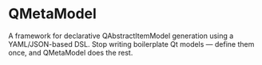 # QMetaModel
A framework for declarative QAbstractItemModel generation using a YAML/JSON-based DSL. Stop writing boilerplate Qt models — define them once, and QMetaModel does the rest.
